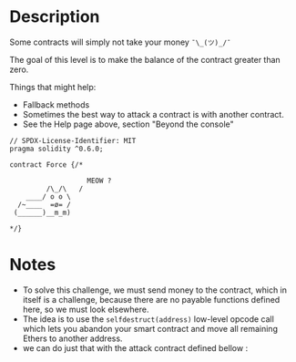 # Description

Some contracts will simply not take your money `¯\_(ツ)_/¯`

The goal of this level is to make the balance of the contract greater than zero.

  Things that might help:

- Fallback methods
- Sometimes the best way to attack a contract is with another contract.
- See the Help page above, section "Beyond the console"

```solidity
// SPDX-License-Identifier: MIT
pragma solidity ^0.6.0;

contract Force {/*

                   MEOW ?
         /\_/\   /
    ____/ o o \
  /~____  =ø= /
 (______)__m_m)

*/}
```

# Notes

- To solve this challenge, we must send money to the contract, which in itself is a challenge, because there are no payable functions defined here, so we must look elsewhere.
- The idea is to use the `selfdestruct(address)` low-level opcode call which lets you abandon your smart contract and move all remaining Ethers to another address.
- we can do just that with the attack contract defined bellow :
```
```